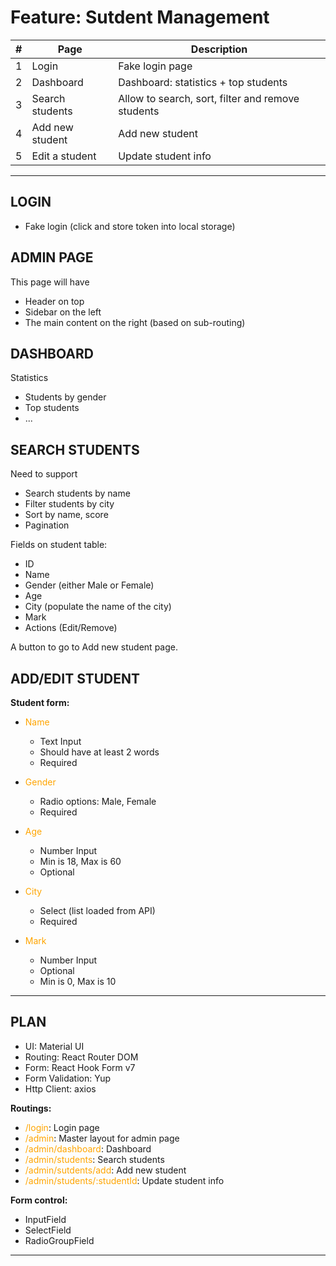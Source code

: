 # Feature: Sutdent Management

| #   | Page            | Description                                       |
| --- | --------------- | ------------------------------------------------- |
| 1   | Login           | Fake login page                                   |
| 2   | Dashboard       | Dashboard: statistics + top students              |
| 3   | Search students | Allow to search, sort, filter and remove students |
| 4   | Add new student | Add new student                                   |
| 5   | Edit a student  | Update student info                               |

---

## LOGIN

- Fake login (click and store token into local storage)

## ADMIN PAGE

This page will have

- Header on top
- Sidebar on the left
- The main content on the right (based on sub-routing)

## DASHBOARD

Statistics

- Students by gender
- Top students
- ...

## SEARCH STUDENTS

Need to support

- Search students by name
- Filter students by city
- Sort by name, score
- Pagination

Fields on student table:

- ID
- Name
- Gender (either Male or Female)
- Age
- City (populate the name of the city)
- Mark
- Actions (Edit/Remove)

A button to go to Add new student page.

## ADD/EDIT STUDENT

**Student form:**

- <span style="color:orange">Name</span>

  - Text Input
  - Should have at least 2 words
  - Required

- <span style="color:orange">Gender</span>

  - Radio options: Male, Female
  - Required

- <span style="color:orange">Age</span>

  - Number Input
  - Min is 18, Max is 60
  - Optional

- <span style="color:orange">City</span>

  - Select (list loaded from API)
  - Required

- <span style="color:orange">Mark</span>

  - Number Input
  - Optional
  - Min is 0, Max is 10

---

## PLAN

- UI: Material UI
- Routing: React Router DOM
- Form: React Hook Form v7
- Form Validation: Yup
- Http Client: axios

**Routings:**

- <span style="color:orange">/login</span>: Login page
- <span style="color:orange">/admin</span>: Master layout for admin page
- <span style="color:orange">/admin/dashboard</span>: Dashboard
- <span style="color:orange">/admin/students</span>: Search students
- <span style="color:orange">/admin/sutdents/add</span>: Add new student
- <span style="color:orange">/admin/students/:studentId</span>: Update student info

**Form control:**

- InputField
- SelectField
- RadioGroupField

---

